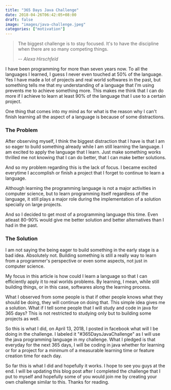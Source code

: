 ```yaml
---
title: "365 Days Java Challenge"
date: 2018-04-26T06:42:05+08:00
draft: false
image: "images/java-challenge.jpeg"
categories: ["motivation"]
---
```

> The biggest challenge is to stay focused. It's to have the discipline when there are so many competing things.
>
> -- <cite>Alexa Hirschfeld</cite>

I have been programming for more than seven years now. To all the languages I learned, I guess I never even touched at 50% of the language. Yes I have made a lot of projects and real world softwares in the past, but something tells me that my understanding of a language that I'm using prevents me to achieve something more. This makes me think that I can do more if I achieve to learn at least 90% of the language that I use to a certain project.

One thing that comes into my mind as for what is the reason why I can't finish learning all the aspect of a language is because of some distractions.

### The Problem
After observing myself, I think the biggest distraction that I have is that I am so eager to build something already while I am still learning the language. I am excited to apply the language that I learn. Just make something works thrilled me not knowing that I can do better, that I can make better solutions.

And so my problem regarding this is the lack of focus. I became excited everytime I accomplish or finish a project that I forget to continue to learn a language.

Although learning the programming language is not a major activities in computer science, but to learn programming itself regardless of the language, it still plays a major role during the implementation of a solution specially on large projects.

And so I decided to get most of a programming language this time. Even atleast 80-90% would give me better solution and better alternatives than I had in the past.

### The Solution
I am not saying the being eager to build something in the early stage is a bad idea. Absolutely not. Building something is still a really way to learn from a programmer's perspective or even some aspects, not just in computer science.

My focus in this article is how could I learn a language so that I can efficiently apply it to real worlds problems. By learning, I mean, while still building things, or in this case, softwares along the learning process.

What I observed from some people is that if other people knows what they should be doing, they will continue on doing that. This simple idea gives me a solution. What if I tell some people that I will study and code in java for 365 days? This is not restricted to studying only but to building some projects as well.

So this is what I did, on April 13, 2018, I posted in facebook what will I be doing in the challenge. I labeled it "#365DaysJavaChallenge" as I will use the java programming language in my challenge. What I pledged is that everyday for the next 365 days, I will be coding in java whether for learning or for a project for a minimum of a measurable learning time or feature creation time for each day.

So far this is what I did and hopefully it works. I hope to see you guys at the end. I will be updating this blog post after I completed the challenge that I put to myself and hopefully some of you would join me by creating your own challenge similar to this. Thanks for reading.
